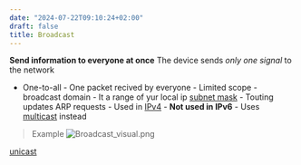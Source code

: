 ```yaml
---
date: "2024-07-22T09:10:24+02:00"
draft: false
title: Broadcast
---
```


**Send information to everyone at once** The device sends *only one
signal* to the network  
- One-to-all - One packet recived by everyone - Limited scope -
broadcast domain - It a range of yur local ip [subnet
mask](/Notes/posts/Network/basic_network_connections/subnet_mask) -
Touting updates ARP requests - Used in
[IPv4](/Notes/posts/Network/basic_network_connections/IPv4_address) -
**Not used in IPv6** - Uses
[multicast](/Notes/posts/for_later/multicast) instead

> Example ![Broadcast_visual.png](/Notes/Broadcast_visual.png)

[unicast](/Notes/posts/for_later/unicast)
